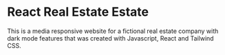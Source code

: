 # React Real Estate Estate

This is a media responsive website for a fictional real estate company with dark mode features that was created with Javascript, React and Tailwind CSS. 


